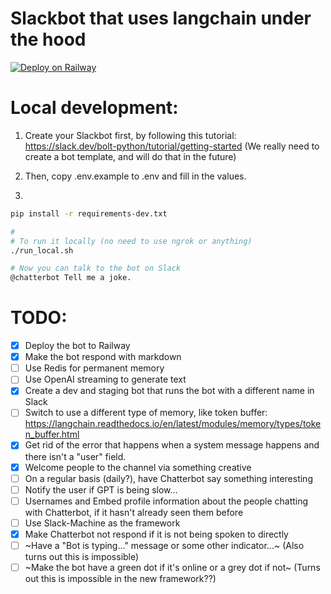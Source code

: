 # Slackbot that uses langchain under the hood

[![Deploy on Railway](https://railway.app/button.svg)](https://railway.app/template/GB1yZ7)

# Local development:

1. Create your Slackbot first, by following this tutorial:
   https://slack.dev/bolt-python/tutorial/getting-started
   (We really need to create a bot template, and will do that in the future)

2. Then, copy .env.example to .env and fill in the values.

3.

```bash
pip install -r requirements-dev.txt

#
# To run it locally (no need to use ngrok or anything)
./run_local.sh

# Now you can talk to the bot on Slack
@chatterbot Tell me a joke.
```

# TODO:

- [x] Deploy the bot to Railway
- [x] Make the bot respond with markdown
- [ ] Use Redis for permanent memory
- [ ] Use OpenAI streaming to generate text
- [x] Create a dev and staging bot that runs the bot with a different name in Slack
- [ ] Switch to use a different type of memory, like token buffer: https://langchain.readthedocs.io/en/latest/modules/memory/types/token_buffer.html
- [x] Get rid of the error that happens when a system message happens and there isn't a "user" field.
- [x] Welcome people to the channel via something creative
- [ ] On a regular basis (daily?), have Chatterbot say something interesting
- [ ] Notify the user if GPT is being slow...
- [ ] Usernames and Embed profile information about the people chatting with Chatterbot, if it hasn't already seen them before
- [ ] Use Slack-Machine as the framework
- [x] Make Chatterbot not respond if it is not being spoken to directly
- [ ] ~Have a "Bot is typing..." message or some other indicator...~ (Also turns out this is impossible)
- [ ] ~Make the bot have a green dot if it's online or a grey dot if not~ (Turns out this is impossible in the new framework??)
